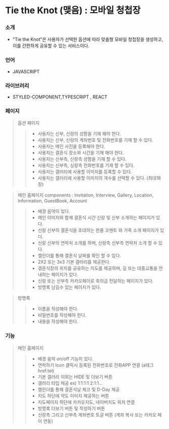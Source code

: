 # Tie the Knot (맺음) : 모바일 청첩장

### 소개

- "Tie the Knot"은 사용자가 선택한 옵션에 따라 맞춤형 모바일 청첩장을 생성하고, 이를 간편하게 공유할 수 있는 서비스이다.

### 언어

- JAVASCRIPT

### 라이브러리

- STYLED-COMPONENT,TYPESCRIPT , REACT

### 페이지

> 옵션 페이지
>
> > - 사용자는 신부, 신랑의 성함을 기재 해야 한다.
> > - 사용자는 신부, 신랑의 계좌번호 및 전화번호를 기재 할 수 있다.
> > - 사용자는 메인 사진을 등록해야 한다.
> > - 사용자는 결혼식 장소와 시간을 기재 해야 한다.
> > - 사용자는 신부측, 신랑측 성함을 기재 할 수 있다.
> > - 사용자는 신부측, 싱랑측 전화번호를 기재 할 수 있다.
> > - 사용자는 갤러리에 사용할 이미지를 등록할 수 있다.
> > - 사용자는 갤러리에 사용할 이미지의 개수를 선택할 수 있다. (최대18장)

> 메인 홈페이지
> components : Invitation, Interview, Gallery, Location, Information, GuestBook, Account
>
> > - 배경 음악이 있다.
> > - 메인 이미지와 함께 결혼식 시간 신랑 및 신부 소개하는 페이지가 있다.
> > - 신랑 신부의 결혼식을 초대하는 한줄 코멘트 와 가족 소개 페이지가 있다.
> > - 신랑 신부의 연락처 소개를 하며, 신랑측 신부측 연락처 소개 할 수 있다.
> > - 캘린더를 통해 결혼식 날짜를 확인 할 수 있다.
> > - 2X2 또는 3x3 기본 갤러리를 제공한다.
> > - 결혼식장의 위치를 공유하는 지도를 제공하며, 길 또는 대중교통을 안내하는 페이지가 있다.
> > - 신랑 또는 신부측 카카오페이로 축의금 전달하는 페이지가 있다.
> > - 방명록 남길수 있는 페이지가 있다.

> 방명록
>
> > - 이름을 작성해야 한다.
> > - 비밀번호를 작성해야 한다.
> > - 내용을 작성해야 한다.

### 기능

> 메인 홈페이지
>
> > - 배경 음악 on/off 기능이 있다.
> > - 연락하기 Icon 클릭시 등록된 전화번호로 전화APP 연결 (a태그 href:tel)
> > - 기본 갤러리 이외는 HIDE 및 더보기 버튼
> > - 갤러리 타입 제공 ex) 1:1:1:1 2:1:1...
> > - 캘린더를 통해 결혼식날 체크 및 D-Day 제공
> > - 지도 하단에 약도 이미지 제공하는 버튼
> > - 지도페이지 하단에 카카오지도, 네이버지도 위치 연결
> > - 방명록 더보기 버튼 및 작성하기 버튼
> > - 신랑측 그리고 신부측 계좌번호 토글 버튼 (계좌 복사 또는 카카오 페이 연동)
